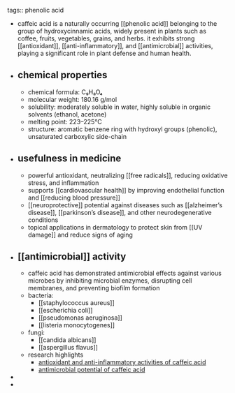 tags:: phenolic acid

- caffeic acid is a naturally occurring [[phenolic acid]] belonging to the group of hydroxycinnamic acids, widely present in plants such as coffee, fruits, vegetables, grains, and herbs. it exhibits strong [[antioxidant]], [[anti-inflammatory]], and [[antimicrobial]] activities, playing a significant role in plant defense and human health.
- ## chemical properties
	- chemical formula: C₉H₈O₄
	- molecular weight: 180.16 g/mol
	- solubility: moderately soluble in water, highly soluble in organic solvents (ethanol, acetone)
	- melting point: 223–225°C
	- structure: aromatic benzene ring with hydroxyl groups (phenolic), unsaturated carboxylic side-chain
- ## usefulness in medicine
	- powerful antioxidant, neutralizing [[free radicals]], reducing oxidative stress, and inflammation
	- supports [[cardiovascular health]] by improving endothelial function and [[reducing blood pressure]]
	- [[neuroprotective]] potential against diseases such as [[alzheimer’s disease]], [[parkinson’s disease]], and other neurodegenerative conditions
	- topical applications in dermatology to protect skin from [[UV damage]] and reduce signs of aging
- ## [[antimicrobial]] activity
	- caffeic acid has demonstrated antimicrobial effects against various microbes by inhibiting microbial enzymes, disrupting cell membranes, and preventing biofilm formation
	- bacteria:
		- [[staphylococcus aureus]]
		- [[escherichia coli]]
		- [[pseudomonas aeruginosa]]
		- [[listeria monocytogenes]]
	- fungi:
		- [[candida albicans]]
		- [[aspergillus flavus]]
	- research highlights
		- [antioxidant and anti-inflammatory activities of caffeic acid](https://www.ncbi.nlm.nih.gov/pmc/articles/PMC9875938/)
		- [antimicrobial potential of caffeic acid](https://www.ncbi.nlm.nih.gov/pmc/articles/PMC8305056/)
-
-